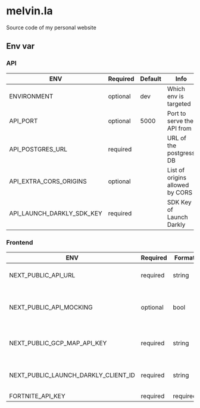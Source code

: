 # melvin.la

Source code of my personal website

## Env var

### API

| ENV | Required | Default | Info |
| --- | --- | --- | --- |
| ENVIRONMENT | optional | dev | Which env is targeted |
| API_PORT | optional | 5000 | Port to serve the API from |
| API_POSTGRES_URL | required |  | URL of the postgress DB |
| API_EXTRA_CORS_ORIGINS | optional |  | List of origins allowed by CORS |
| API_LAUNCH_DARKLY_SDK_KEY | required |  | SDK Key of Launch Darkly |

### Frontend

| ENV | Required | Format | Default | Info |
| --- | --- | --- | --- | --- |
| NEXT_PUBLIC_API_URL | required | string | | Domain of the API |
| NEXT_PUBLIC_API_MOCKING | optional | bool | flase | Whether or not use the mocked API |
| NEXT_PUBLIC_GCP_MAP_API_KEY | required | string | | API Key for Google map |
| NEXT_PUBLIC_LAUNCH_DARKLY_CLIENT_ID | required | string | | Client ID of Launch Darkly |
| FORTNITE_API_KEY | required | required | string | | API Key for the Fortnite API |
